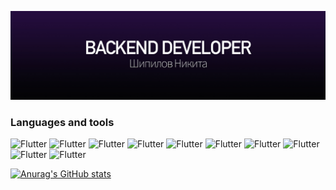 [![Header](about.jpg)](https://github.com/LAYT73)


### Languages and tools
![Flutter](https://img.shields.io/badge/Laravel-090909?style=for-the-badge&logo=laravel)
![Flutter](https://img.shields.io/badge/PHP-090909?style=for-the-badge&logo=php)
![Flutter](https://img.shields.io/badge/MYSQL-090909?style=for-the-badge&logo=mysql)
![Flutter](https://img.shields.io/badge/PostgreSQL-090909?style=for-the-badge&logo=postgresql)
![Flutter](https://img.shields.io/badge/html-090909?style=for-the-badge&logo=html5)
![Flutter](https://img.shields.io/badge/css-090909?style=for-the-badge&logo=css3)
![Flutter](https://img.shields.io/badge/JS-090909?style=for-the-badge&logo=javascript)
![Flutter](https://img.shields.io/badge/Git-090909?style=for-the-badge&logo=git)
![Flutter](https://img.shields.io/badge/MAMP-090909?style=for-the-badge&logo=mamp)
![Flutter](https://img.shields.io/badge/MacOS-090909?style=for-the-badge&logo=macos)

[![Anurag's GitHub stats](https://github-readme-stats.vercel.app/api?username=layt73&theme=tokyonight)](https://github.com/LAYT73)
